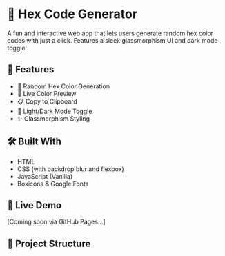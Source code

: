 # 🎨 Hex Code Generator

A fun and interactive web app that lets users generate random hex color codes with just a click. Features a sleek glassmorphism UI and dark mode toggle!

## 🚀 Features
- 🎨 Random Hex Color Generation
- 🌈 Live Color Preview
- 📋 Copy to Clipboard
- 🌙 Light/Dark Mode Toggle
- ✨ Glassmorphism Styling

## 🛠 Built With
- HTML
- CSS (with backdrop blur and flexbox)
- JavaScript (Vanilla)
- Boxicons & Google Fonts

## 🔗 Live Demo
[Coming soon via GitHub Pages...]

## 📂 Project Structure
